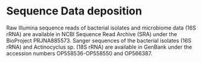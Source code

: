 # Sequence Data deposition 

Raw Illumina sequence reads of bacterial isolates and microbiome data (16S rRNA) are available in 
NCBI Sequence Read Archive (SRA) under the BioProject PRJNA885573.
Sanger sequences of the bacterial isolates (16S rRNA) and Actinocyclus sp. (18S rRNA) are available 
in GenBank under the accession numbers OP558536-OP558550 and OP566387. 
